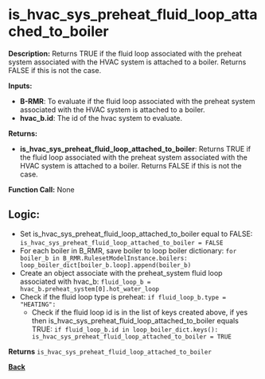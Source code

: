 # is_hvac_sys_preheat_fluid_loop_attached_to_boiler  

**Description:** Returns TRUE if the fluid loop associated with the preheat system associated with the HVAC system is attached to a boiler. Returns FALSE if this is not the case.   

**Inputs:**  
- **B-RMR**: To evaluate if the fluid loop associated with the preheat system associated with the HVAC system is attached to a boiler.   
- **hvac_b.id**: The id of the hvac system to evaluate.  

**Returns:**  
- **is_hvac_sys_preheat_fluid_loop_attached_to_boiler**: Returns TRUE if the fluid loop associated with the preheat system associated with the HVAC system is attached to a boiler. Returns FALSE if this is not the case.   
 
**Function Call:** None  

## Logic:   
- Set is_hvac_sys_preheat_fluid_loop_attached_to_boiler equal to FALSE: `is_hvac_sys_preheat_fluid_loop_attached_to_boiler = FALSE`  
- For each boiler in B_RMR, save boiler to loop boiler dictionary: `for boiler_b in B_RMR.RulesetModelInstance.boilers: loop_boiler_dict[boiler_b.loop].append(boiler_b)`
- Create an object associate with the preheat_system fluid loop associated with hvac_b: `fluid_loop_b = hvac_b.preheat_system[0].hot_water_loop`
- Check if the fluid loop type is preheat: `if fluid_loop_b.type = "HEATING":`
    - Check if the fluid loop id is in the list of keys created above, if yes then is_hvac_sys_preheat_fluid_loop_attached_to_boiler equals TRUE: `if fluid_loop_b.id in loop_boiler_dict.keys(): is_hvac_sys_preheat_fluid_loop_attached_to_boiler = TRUE` 

**Returns** `is_hvac_sys_preheat_fluid_loop_attached_to_boiler`  



**[Back](../_toc.md)**
